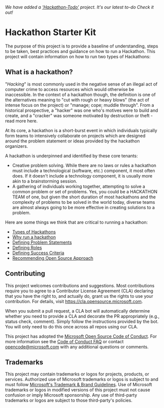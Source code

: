 *We have added a ['Hackathon-Todo'](https://github.com/microsoft/hackathon-starter-kit/projects/1) project. It's our latest to-do Check it out!*


# Hackathon Starter Kit

The purpose of this project is to provide a baseline of understanding, steps to be taken, best practices and guidance on how to run a Hackathon. This project will contain information on how to run two types of Hackathons: 

## What is a hackathon?

"*Hacking*" is most commonly used in the negative sense of an illegal act of computer crime to access resources which would otherwise be inaccessible. In the context of a hackathon though, the definition is one of the alternatives meaning to "cut with rough or heavy blows" (the act of intense focus on the project) or "manage; cope; muddle through". From a historical prospective, a "hacker" was one who's motives were to build and create, and a "cracker" was someone motivated by destruction or theft - read more here.

At its core, a hackathon is a short-burst event in which individuals typically form teams to intensively collaborate on projects which are designed around the problem statement or ideas provided by the hackathon organizers.

A hackathon is underpinned and identified by these core tenants:

- Creative problem solving. While there are no laws or rules a hackathon must include a technological (software, etc.) component, it most often does. If it doesn't include a technology component, it is usually more akin to a brainstorming session.
- A gathering of individuals working together, attempting to solve a common problem or set of problems. Yes, you could be a HACKATHON TEAM of one, but given the short duration of most hackathons and the complexity of problems to be solved in the world today, diverse teams are almost always going to be more effective in creating solutions to a problem.

Here are some things we think that are critical to running a hackathon: 

  - [Types of Hackathons](https://github.com/microsoft/hackathon-starter-kit/blob/website/MORE.md#types-of-hackathons)
  - [Why run a hackathon](https://github.com/microsoft/hackathon-starter-kit/blob/website/MORE.md#why-run-a-hackathons)
  - [Defining Problem Statements](https://github.com/microsoft/hackathon-starter-kit/blob/website/MORE.md#problem-types-and-categories)
  - [Defining Roles](https://github.com/microsoft/hackathon-starter-kit/blob/website/MORE.md#roles)
  - [Defining Success Criteria](https://github.com/microsoft/hackathon-starter-kit/blob/website/MORE.md#defining-success)
  - [Recommending Open Source Approach](https://github.com/microsoft/hackathon-starter-kit/blob/website/MORE.md#open-source)


## Contributing

This project welcomes contributions and suggestions. Most contributions require you to agree to a
Contributor License Agreement (CLA) declaring that you have the right to, and actually do, grant us
the rights to use your contribution. For details, visit https://cla.opensource.microsoft.com.

When you submit a pull request, a CLA bot will automatically determine whether you need to provide
a CLA and decorate the PR appropriately (e.g., status check, comment). Simply follow the instructions
provided by the bot. You will only need to do this once across all repos using our CLA.

This project has adopted the [Microsoft Open Source Code of Conduct](https://opensource.microsoft.com/codeofconduct/).
For more information see the [Code of Conduct FAQ](https://opensource.microsoft.com/codeofconduct/faq/) or
contact [opencode@microsoft.com](mailto:opencode@microsoft.com) with any additional questions or comments.

## Trademarks

This project may contain trademarks or logos for projects, products, or services. Authorized use of Microsoft 
trademarks or logos is subject to and must follow 
[Microsoft's Trademark & Brand Guidelines](https://www.microsoft.com/en-us/legal/intellectualproperty/trademarks/usage/general).
Use of Microsoft trademarks or logos in modified versions of this project must not cause confusion or imply Microsoft sponsorship.
Any use of third-party trademarks or logos are subject to those third-party's policies.
